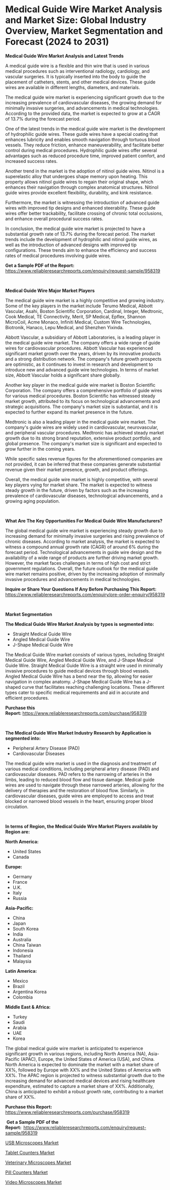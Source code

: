 <p><h1>Medical Guide Wire Market Analysis and Market Size: Global Industry Overview, Market Segmentation and Forecast (2024 to 2031)</h1></p><p><strong>Medical Guide Wire Market Analysis and Latest Trends</strong></p>
<p><p>A medical guide wire is a flexible and thin wire that is used in various medical procedures such as interventional radiology, cardiology, and vascular surgeries. It is typically inserted into the body to guide the placement of catheters, stents, and other medical devices. These guide wires are available in different lengths, diameters, and materials.</p><p>The medical guide wire market is experiencing significant growth due to the increasing prevalence of cardiovascular diseases, the growing demand for minimally invasive surgeries, and advancements in medical technologies. According to the provided data, the market is expected to grow at a CAGR of 13.7% during the forecast period.</p><p>One of the latest trends in the medical guide wire market is the development of hydrophilic guide wires. These guide wires have a special coating that enhances lubricity and enables smooth navigation through tortuous blood vessels. They reduce friction, enhance maneuverability, and facilitate better control during medical procedures. Hydrophilic guide wires offer several advantages such as reduced procedure time, improved patient comfort, and increased success rates.</p><p>Another trend in the market is the adoption of nitinol guide wires. Nitinol is a superelastic alloy that undergoes shape memory upon heating. This property allows nitinol guide wires to regain their original shape, which enhances their navigation through complex anatomical structures. Nitinol guide wires provide excellent flexibility, durability, and kink resistance.</p><p>Furthermore, the market is witnessing the introduction of advanced guide wires with improved tip designs and enhanced steerability. These guide wires offer better trackability, facilitate crossing of chronic total occlusions, and enhance overall procedural success rates.</p><p>In conclusion, the medical guide wire market is projected to have a substantial growth rate of 13.7% during the forecast period. The market trends include the development of hydrophilic and nitinol guide wires, as well as the introduction of advanced designs with improved tip configurations. These trends aim to enhance the efficiency and success rates of medical procedures involving guide wires.</p></p>
<p><strong>Get a Sample PDF of the Report:&nbsp;</strong> <a href="https://www.reliableresearchreports.com/enquiry/request-sample/958319">https://www.reliableresearchreports.com/enquiry/request-sample/958319</a></p>
<p>&nbsp;</p>
<p><strong>Medical Guide Wire Major Market Players</strong></p>
<p><p>The medical guide wire market is a highly competitive and growing industry. Some of the key players in the market include Terumo Medical, Abbott Vascular, Asahi, Boston Scientific Corporation, Cardinal, Integer, Medtronic, Cook Medical, TE Connectivity, Merit, SP Medical, Epflex, Shannon MicroCoil, Acme Monaco, Infiniti Medical, Custom Wire Technologies, Biotronik, Hanaco, Lepu Medical, and Shenzhen Yixinda.</p><p>Abbott Vascular, a subsidiary of Abbott Laboratories, is a leading player in the medical guide wire market. The company offers a wide range of guide wires for cardiovascular procedures. Abbott Vascular has experienced significant market growth over the years, driven by its innovative products and a strong distribution network. The company's future growth prospects are optimistic, as it continues to invest in research and development to introduce new and advanced guide wire technologies. In terms of market size, Abbott Vascular holds a significant share globally.</p><p>Another key player in the medical guide wire market is Boston Scientific Corporation. The company offers a comprehensive portfolio of guide wires for various medical procedures. Boston Scientific has witnessed steady market growth, attributed to its focus on technological advancements and strategic acquisitions. The company's market size is substantial, and it is expected to further expand its market presence in the future.</p><p>Medtronic is also a leading player in the medical guide wire market. The company's guide wires are widely used in cardiovascular, neurovascular, and peripheral vascular procedures. Medtronic has achieved steady market growth due to its strong brand reputation, extensive product portfolio, and global presence. The company's market size is significant and expected to grow further in the coming years.</p><p>While specific sales revenue figures for the aforementioned companies are not provided, it can be inferred that these companies generate substantial revenue given their market presence, growth, and product offerings.</p><p>Overall, the medical guide wire market is highly competitive, with several key players vying for market share. The market is expected to witness steady growth in the future, driven by factors such as the increasing prevalence of cardiovascular diseases, technological advancements, and a growing aging population.</p></p>
<p>&nbsp;</p>
<p><strong>What Are The Key Opportunities For Medical Guide Wire Manufacturers?</strong></p>
<p><p>The global medical guide wire market is experiencing steady growth due to increasing demand for minimally invasive surgeries and rising prevalence of chronic diseases. According to market analysis, the market is expected to witness a compound annual growth rate (CAGR) of around 6% during the forecast period. Technological advancements in guide wire design and the availability of a wide range of products are further driving market growth. However, the market faces challenges in terms of high cost and strict government regulations. Overall, the future outlook for the medical guide wire market remains positive, driven by the increasing adoption of minimally invasive procedures and advancements in medical technologies.</p></p>
<p><strong>Inquire or Share Your Questions If Any Before Purchasing This Report:</strong> <a href="https://www.reliableresearchreports.com/enquiry/pre-order-enquiry/958319">https://www.reliableresearchreports.com/enquiry/pre-order-enquiry/958319</a></p>
<p>&nbsp;</p>
<p><strong>Market Segmentation</strong></p>
<p><strong>The Medical Guide Wire Market Analysis by types is segmented into:</strong></p>
<p><ul><li>Straight Medical Guide Wire</li><li>Angled Medical Guide Wire</li><li>J-Shape Medical Guide Wire</li></ul></p>
<p><p>The Medical Guide Wire market consists of various types, including Straight Medical Guide Wire, Angled Medical Guide Wire, and J-Shape Medical Guide Wire. Straight Medical Guide Wire is a straight wire used in minimally invasive procedures to guide medical devices through blood vessels. Angled Medical Guide Wire has a bend near the tip, allowing for easier navigation in complex anatomy. J-Shape Medical Guide Wire has a J-shaped curve that facilitates reaching challenging locations. These different types cater to specific medical requirements and aid in accurate and efficient procedures.</p></p>
<p><strong>Purchase this Report:&nbsp;</strong><a href="https://www.reliableresearchreports.com/purchase/958319">https://www.reliableresearchreports.com/purchase/958319</a></p>
<p>&nbsp;</p>
<p><strong>The Medical Guide Wire Market Industry Research by Application is segmented into:</strong></p>
<p><ul><li>Peripheral Artery Disease (PAD)</li><li>Cardiovascular Diseases</li></ul></p>
<p><p>The medical guide wire market is used in the diagnosis and treatment of various medical conditions, including peripheral artery disease (PAD) and cardiovascular diseases. PAD refers to the narrowing of arteries in the limbs, leading to reduced blood flow and tissue damage. Medical guide wires are used to navigate through these narrowed arteries, allowing for the delivery of therapies and the restoration of blood flow. Similarly, in cardiovascular diseases, guide wires are employed to access and treat blocked or narrowed blood vessels in the heart, ensuring proper blood circulation.</p></p>
<p>&nbsp;</p>
<p><strong>In terms of Region, the Medical Guide Wire Market Players available by Region are:</strong></p>
<p>
    <p> <strong> North America: </strong>
        <ul>
            <li>United States</li>
            <li>Canada</li>
        </ul>
        </p> 
    <p> <strong> Europe: </strong>
        <ul>
            <li>Germany</li>
            <li>France</li>
            <li>U.K.</li>
            <li>Italy</li>
            <li>Russia</li>
        </ul>
        </p> 
    <p> <strong> Asia-Pacific: </strong>
        <ul>
            <li>China</li>
            <li>Japan</li>
            <li>South Korea</li>
            <li>India</li>
            <li>Australia</li>
            <li>China Taiwan</li>
            <li>Indonesia</li>
            <li>Thailand</li>
            <li>Malaysia</li>
        </ul>
        </p> 
    <p> <strong> Latin America: </strong>
        <ul>
            <li>Mexico</li>
            <li>Brazil</li>
            <li>Argentina Korea</li>
            <li>Colombia</li>
        </ul>
        </p> 
    <p> <strong> Middle East & Africa: </strong>
        <ul>
            <li>Turkey</li>
            <li>Saudi</li>
            <li>Arabia</li>
            <li>UAE</li>
            <li>Korea</li>
        </ul>
    </p>
    </p>
<p><p>The global medical guide wire market is anticipated to experience significant growth in various regions, including North America (NA), Asia-Pacific (APAC), Europe, the United States of America (USA), and China. North America is expected to dominate the market with a market share of XX%, followed by Europe with XX% and the United States of America with XX%. The APAC region is projected to witness substantial growth due to the increasing demand for advanced medical devices and rising healthcare expenditure, estimated to capture a market share of XX%. Additionally, China is anticipated to exhibit a robust growth rate, contributing to a market share of XX%.</p></p>
<p><strong>Purchase this Report: </strong><a href="https://www.reliableresearchreports.com/purchase/958319">https://www.reliableresearchreports.com/purchase/958319</a></p>
<p>&nbsp;<strong>Get a Sample PDF of the Report:&nbsp;&nbsp;</strong><a href="https://www.reliableresearchreports.com/enquiry/request-sample/958319">https://www.reliableresearchreports.com/enquiry/request-sample/958319</a></p>
<p><strong></strong></p>
<p><p><a href="https://github.com/aliciawhite5576/Market-Research-Report-List-2/blob/main/usb-microscopes-market.md">USB Microscopes Market</a></p><p><a href="https://github.com/marloy8/Market-Research-Report-List-2/blob/main/tablet-counters-market.md">Tablet Counters Market</a></p><p><a href="https://github.com/kipkeeva/Market-Research-Report-List-2/blob/main/veterinary-microscopes-market.md">Veterinary Microscopes Market</a></p><p><a href="https://github.com/mahnoor2003/Market-Research-Report-List-2/blob/main/pill-counters-market.md">Pill Counters Market</a></p><p><a href="https://github.com/provorikovar/Market-Research-Report-List-2/blob/main/video-microscopes-market.md">Video Microscopes Market</a></p></p>
